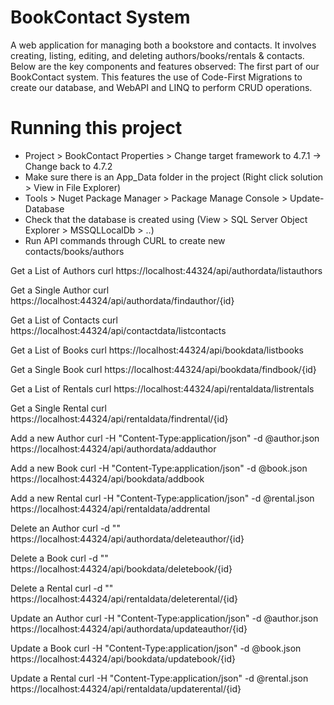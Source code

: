 # BookContact System
A web application for managing both a bookstore and contacts. It involves creating, listing, editing, and deleting authors/books/rentals & contacts. Below are the key components and features observed:
The first part of our BookContact system. This features the use of Code-First Migrations to create our database, and WebAPI and LINQ to perform CRUD operations.

# Running this project 
- Project > BookContact Properties > Change target framework to 4.7.1 -> Change back to 4.7.2
- Make sure there is an App_Data folder in the project (Right click solution > View in File Explorer)
- Tools > Nuget Package Manager > Package Manage Console > Update-Database
- Check that the database is created using (View > SQL Server Object Explorer > MSSQLLocalDb > ..)
- Run API commands through CURL to create new contacts/books/authors

Get a List of Authors 
curl https://localhost:44324/api/authordata/listauthors

Get a Single Author 
curl https://localhost:44324/api/authordata/findauthor/{id}

Get a List of Contacts 
curl https://localhost:44324/api/contactdata/listcontacts

Get a List of Books 
curl https://localhost:44324/api/bookdata/listbooks

Get a Single Book 
curl https://localhost:44324/api/bookdata/findbook/{id}

Get a List of Rentals 
curl https://localhost:44324/api/rentaldata/listrentals

Get a Single Rental 
curl https://localhost:44324/api/rentaldata/findrental/{id}

Add a new Author 
curl -H "Content-Type:application/json" -d @author.json https://localhost:44324/api/authordata/addauthor

Add a new Book 
curl -H "Content-Type:application/json" -d @book.json https://localhost:44324/api/bookdata/addbook

Add a new Rental 
curl -H "Content-Type:application/json" -d @rental.json https://localhost:44324/api/rentaldata/addrental

Delete an Author 
curl -d "" https://localhost:44324/api/authordata/deleteauthor/{id}

Delete a Book 
curl -d "" https://localhost:44324/api/bookdata/deletebook/{id}

Delete a Rental 
curl -d "" https://localhost:44324/api/rentaldata/deleterental/{id}

Update an Author 
curl -H "Content-Type:application/json" -d @author.json https://localhost:44324/api/authordata/updateauthor/{id}

Update a Book 
curl -H "Content-Type:application/json" -d @book.json https://localhost:44324/api/bookdata/updatebook/{id}

Update a Rental 
curl -H "Content-Type:application/json" -d @rental.json https://localhost:44324/api/rentaldata/updaterental/{id}

